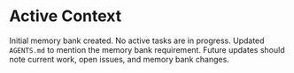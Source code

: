# Active Context

Initial memory bank created. No active tasks are in progress.
Updated `AGENTS.md` to mention the memory bank requirement.
Future updates should note current work, open issues, and memory bank changes.
